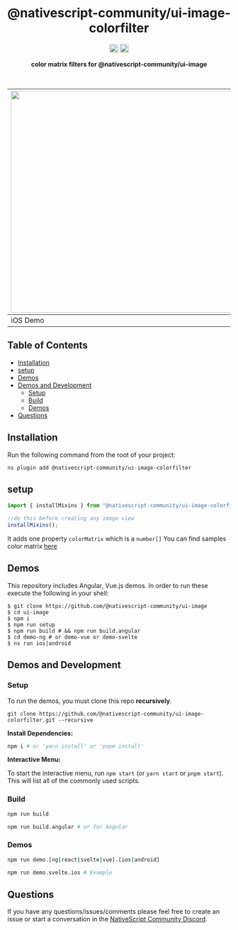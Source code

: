 <!-- ⚠️ This README has been generated from the file(s) "blueprint.md" ⚠️-->
<!--  !!!!!!!!!!!!!!!!!!!!!!!!!!!!!!!!!!!!!!!!!!!!!!!!!!!!!!!!!!!!!!!
      !!!!!!!!!!!!!!!!!!!!!!!!!!!!!!!!!!!!!!!!!!!!!!!!!!!!!!!!!!!!!!!
      !!!!!!!!!!!!!!!!!!!!!!!!!!!!!!!!!!!!!!!!!!!!!!!!!!!!!!!!!!!!!!!
      !!!!!!!!!!!!!!!!!!!!!!!!!!!!!!!!!!!!!!!!!!!!!!!!!!!!!!!!!!!!!!!
      !!!!!!!!!!!!!!!!!!!!!!!!!!!!!!!!!!!!!!!!!!!!!!!!!!!!!!!!!!!!!!!
      !!!!!!!!!!!!!!!!!!!!!!!!!!!!!!!!!!!!!!!!!!!!!!!!!!!!!!!!!!!!!!!
      !!!!!!!!!!!!!!!!!!!!!!!!!!!!!!!!!!!!!!!!!!!!!!!!!!!!!!!!!!!!!!!
      !!!!!!!!!!!!!!!!!!!!!!!!!!!!!!!!!!!!!!!!!!!!!!!!!!!!!!!!!!!!!!!
      !!!!!!!!!!!!!!!!!!!!!!!!!!!!!!!!!!!!!!!!!!!!!!!!!!!!!!!!!!!!!!!
      DO NOT EDIT THIS READEME DIRECTLY! Edit "bluesprint.md" instead.
      !!!!!!!!!!!!!!!!!!!!!!!!!!!!!!!!!!!!!!!!!!!!!!!!!!!!!!!!!!!!!!!
      !!!!!!!!!!!!!!!!!!!!!!!!!!!!!!!!!!!!!!!!!!!!!!!!!!!!!!!!!!!!!!!
      !!!!!!!!!!!!!!!!!!!!!!!!!!!!!!!!!!!!!!!!!!!!!!!!!!!!!!!!!!!!!!!
      !!!!!!!!!!!!!!!!!!!!!!!!!!!!!!!!!!!!!!!!!!!!!!!!!!!!!!!!!!!!!!!
      !!!!!!!!!!!!!!!!!!!!!!!!!!!!!!!!!!!!!!!!!!!!!!!!!!!!!!!!!!!!!!!
      !!!!!!!!!!!!!!!!!!!!!!!!!!!!!!!!!!!!!!!!!!!!!!!!!!!!!!!!!!!!!!!
      !!!!!!!!!!!!!!!!!!!!!!!!!!!!!!!!!!!!!!!!!!!!!!!!!!!!!!!!!!!!!!!
      !!!!!!!!!!!!!!!!!!!!!!!!!!!!!!!!!!!!!!!!!!!!!!!!!!!!!!!!!!!!!!!
      !!!!!!!!!!!!!!!!!!!!!!!!!!!!!!!!!!!!!!!!!!!!!!!!!!!!!!!!!!!!!!! -->
<h1 align="center">@nativescript-community/ui-image-colorfilter</h1>
<p align="center">
		<a href="https://npmcharts.com/compare/@nativescript-community/ui-image-colorfilter?minimal=true"><img alt="Downloads per month" src="https://img.shields.io/npm/dm/@nativescript-community/ui-image-colorfilter.svg" height="20"/></a>
<a href="https://www.npmjs.com/package/@nativescript-community/ui-image-colorfilter"><img alt="NPM Version" src="https://img.shields.io/npm/v/@nativescript-community/ui-image-colorfilter.svg" height="20"/></a>
	</p>

<p align="center">
  <b>color matrix filters for @nativescript-community/ui-image</b></br>
  <sub><sub>
</p>

<br />


| <img src="https://github.com/nativescript-community/ui-image/raw/master/images/demo-ios.gif" height="500" /> | <img src="https://github.com/nativescript-community/ui-image/raw/master/images/demo-android.gif" height="500" /> |
| --- | ----------- |
| iOS Demo | Android Demo |


[](#table-of-contents)

## Table of Contents

* [Installation](#installation)
* [setup](#setup)
* [Demos](#demos)
* [Demos and Development](#demos-and-development)
	* [Setup](#setup)
	* [Build](#build)
	* [Demos](#demos-1)
* [Questions](#questions)


[](#installation)

## Installation
Run the following command from the root of your project:

`ns plugin add @nativescript-community/ui-image-colorfilter`


[](#setup)

## setup

```typescript
import { installMixins } from "@nativescript-community/ui-image-colorfilter";

//do this before creating any image view
installMixins();
```


It adds one property `colorMatrix` which is a `number[]`
You can find samples color matrix [here](https://github.com/skratchdot/color-matrix)


[](#demos)

## Demos
This repository includes Angular, Vue.js demos. In order to run these execute the following in your shell:
```shell
$ git clone https://github.com/@nativescript-community/ui-image
$ cd ui-image
$ npm i
$ npm run setup
$ npm run build # && npm run build.angular
$ cd demo-ng # or demo-vue or demo-svelte
$ ns run ios|android
```


[](#demos-and-development)

## Demos and Development


### Setup

To run the demos, you must clone this repo **recursively**.

```
git clone https://github.com/@nativescript-community/ui-image-colorfilter.git --recursive
```

**Install Dependencies:**
```bash
npm i # or 'yarn install' or 'pnpm install'
```

**Interactive Menu:**

To start the interactive menu, run `npm start` (or `yarn start` or `pnpm start`). This will list all of the commonly used scripts.

### Build

```bash
npm run build

npm run build.angular # or for Angular
```

### Demos

```bash
npm run demo.[ng|react|svelte|vue].[ios|android]

npm run demo.svelte.ios # Example
```

[](#questions)

## Questions

If you have any questions/issues/comments please feel free to create an issue or start a conversation in the [NativeScript Community Discord](https://nativescript.org/discord).